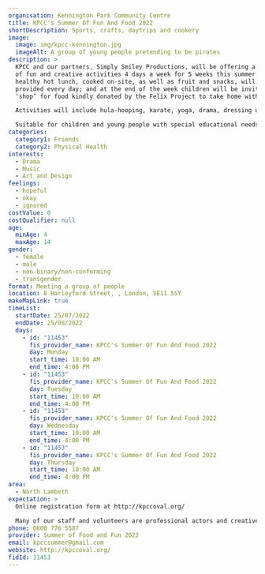 ```yaml
---
organisation: Kennington Park Community Centre
title: KPCC's Summer Of Fun And Food 2022
shortDescription: Sports, crafts, daytrips and cookery
image:
  image: img/kpcc-kennington.jpg
  imageAlt: A group of young people pretending to be pirates
description: >
  KPCC and our partners, Simply Smiley Productions, will be offering a programme
  of fun and creative activities 4 days a week for 5 weeks this summer. A free,
  healthy hot lunch, cooked on-site, as well as fruit and snacks, will be
  provided every day; and at the end of the week children will be invited to
  ‘shop’ for food kindly donated by the Felix Project to take home with them. 

  Activities will include hula-hooping, karate, yoga, drama, dressing up, dance, arts and crafts, and much more! Our kids love growing and eating healthy plants, so this summer we have a Living Wall project. On top of that, we are planning to introduce the children to Shakespeare’s Midsummer Night’s Dream with the help of professional theatre companies. We are also planning to walk the children across the Park to Kennington Park Centre Adventure Playground and take the bus to Max Roach and Slade Gardens adventure playgrounds.

  Suitable for children and young people with special educational needs and disabilities.
categories:
  category1: Friends
  category2: Physical Health
interests:
  - Drama
  - Music
  - Art and Design
feelings:
  - hopeful
  - okay
  - ignored
costValue: 0
costQualifier: null
age:
  minAge: 4
  maxAge: 14
gender:
  - female
  - male
  - non-binary/non-conforming
  - transgender
format: Meeting a group of people
location: 8 Harleyford Street, , London, SE11 5SY
makeMapLink: true
timeList:
  startDate: 25/07/2022
  endDate: 25/08/2022
  days:
    - id: "11453"
      fis_provider_name: KPCC's Summer Of Fun And Food 2022
      day: Monday
      start_time: 10:00 AM
      end_time: 4:00 PM
    - id: "11453"
      fis_provider_name: KPCC's Summer Of Fun And Food 2022
      day: Tuesday
      start_time: 10:00 AM
      end_time: 4:00 PM
    - id: "11453"
      fis_provider_name: KPCC's Summer Of Fun And Food 2022
      day: Wednesday
      start_time: 10:00 AM
      end_time: 4:00 PM
    - id: "11453"
      fis_provider_name: KPCC's Summer Of Fun And Food 2022
      day: Thursday
      start_time: 10:00 AM
      end_time: 4:00 PM
area:
  - North Lambeth
expectation: >
  Online registration form at http://kpccoval.org/

  Many of our staff and volunteers are professional actors and creatives, and love creating exciting and imaginative activities with the children. Our families are keen to come back every holidays and we always have a waiting list. KPCC is where kids make friends, learn new stuff, and enjoy tasty, healthy food, eating together at the table and learning about nutrition, as well as having oodles of fun dressing up, dancing and creating their own plays, stories and everlasting memories.
phone: 0800 776 5587
provider: Summer of Food and Fun 2022
email: kpccsummer@gmail.com
website: http://kpccoval.org/
fidId: 11453
---
```


